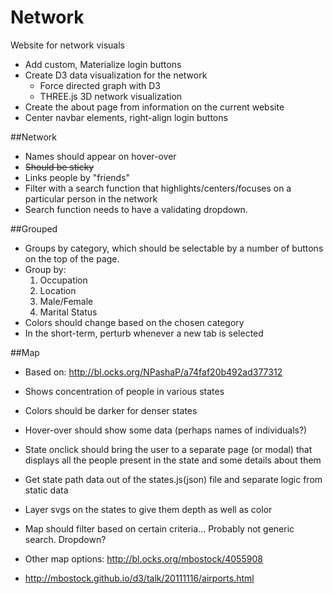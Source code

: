 Network
=====

Website for network visuals

- Add custom, Materialize login buttons
- Create D3 data visualization for the network
  - Force directed graph with D3
  - THREE.js 3D network visualization
- Create the about page from information on the current website
- Center navbar elements, right-align login buttons


##Network

- Names should appear on hover-over
- ~~Should be sticky~~
- Links people by "friends"
- Filter with a search function that highlights/centers/focuses on a particular person in the network
- Search function needs to have a validating dropdown.


##Grouped

- Groups by category, which should be selectable by a number of buttons on the top of the page.
- Group by:
  1. Occupation
  2. Location
  3. Male/Female
  4. Marital Status
- Colors should change based on the chosen category
- In the short-term, perturb whenever a new tab is selected

##Map

- Based on: http://bl.ocks.org/NPashaP/a74faf20b492ad377312
- Shows concentration of people in various states
- Colors should be darker for denser states
- Hover-over should show some data (perhaps names of individuals?)
- State onclick should bring the user to a separate page (or modal) that displays all the people present in the state and some details about them
- Get state path data out of the states.js(json) file and separate logic from static data
- Layer svgs on the states to give them depth as well as color
- Map should filter based on certain criteria... Probably not generic search. Dropdown?

- Other map options: http://bl.ocks.org/mbostock/4055908
- http://mbostock.github.io/d3/talk/20111116/airports.html
